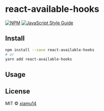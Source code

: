 # react-available-hooks

>

[![NPM](https://img.shields.io/npm/v/react-available-hooks.svg)](https://www.npmjs.com/package/react-available-hooks) [![JavaScript Style Guide](https://img.shields.io/badge/code_style-standard-brightgreen.svg)](https://standardjs.com)

## Install

```bash
npm install --save react-available-hooks
# or
yarn add react-available-hooks
```

## Usage

## License

MIT © [xiamu14](https://github.com/xiamu14)
